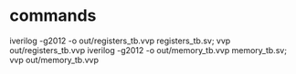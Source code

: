 # commands
iverilog -g2012 -o out/registers_tb.vvp registers_tb.sv; vvp out/registers_tb.vvp
iverilog -g2012 -o out/memory_tb.vvp memory_tb.sv; vvp out/memory_tb.vvp